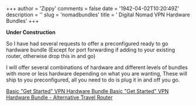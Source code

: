+++
author = 'Zippy'
comments = false
date = '1942-04-02T10:20:49Z'
description = ''
slug = 'nomadbundles'
title = ' Digital Nomad VPN Hardware Bundles'
+++

**Under Construction**

So I have had several requests to offer a preconfigured ready to go hardware bundle (Except for port forwarding if adding to your existing router, otherwise drop this in and go)

I will offer several combinations of hardware and different levels of bundles with more or less hardware depending on what you are wanting, These will ship to you preconfigured, all you need to do is plug it in and off you go. 

<a href="https://trolley.link/p/28JLW97" data-trolley="true" data-tpk="28JLW97">
    Basic "Get Started" VPN Hardware Bundle
</a>

<a href="https://trolley.link/p/7NRL3W" data-trolley="true" data-tpk="7NRL3W">
    Basic "Get Started" VPN Hardware Bundle - Alternative Travel Router
</a>














 <!-- You only need this once per page (but it won't do any harm) -->
 <script async src="https://widget.trolley.link/cart.js" type="text/javascript"></script>